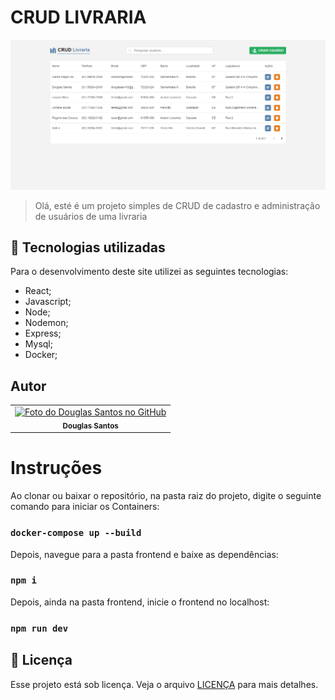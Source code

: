 # CRUD LIVRARIA

![Resultado final do projeto](/preview/preview.png)

> Olá, esté é um projeto simples de CRUD de cadastro e administração de usuários de uma livraria

## 💼 Tecnologias utilizadas

Para o desenvolvimento deste site utilizei as seguintes tecnologias:

- React;
- Javascript;
- Node;
- Nodemon;
- Express;
- Mysql;
- Docker;

## Autor

<table>
  <tr>
    <td align="center">
      <a href="https://github.com/D0uglasSantos" title="Douglas Santos">
        <img src="https://avatars.githubusercontent.com/u/117314712?v=4" width="100px;" alt="Foto do Douglas Santos no GitHub"/><br>
        <sub>
          <b>Douglas Santos</b>
        </sub>
      </a>
    </td>
  </tr>
</table>

# Instruções

Ao clonar ou baixar o repositório, na pasta raiz do projeto, digite o seguinte comando para iniciar os Containers:

### `docker-compose up --build`

Depois, navegue para a pasta frontend e baixe as dependências:

### `npm i`

Depois, ainda na pasta frontend, inicie o frontend no localhost:

### `npm run dev`

## 📝 Licença

Esse projeto está sob licença. Veja o arquivo [LICENÇA](LICENSE.md) para mais detalhes.
